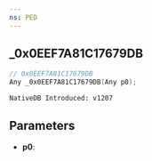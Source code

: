 ```yaml
---
ns: PED
---
```

## _0x0EEF7A81C17679DB

```c
// 0x0EEF7A81C17679DB
Any _0x0EEF7A81C17679DB(Any p0);
```

```
NativeDB Introduced: v1207
```

## Parameters
* **p0**:
